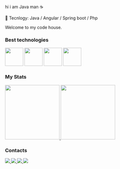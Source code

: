 
hi i am Java man ☕

🍃 Tecnlogy: Java / Angular / Spring boot / Php

Welcome to my code house.

### Best technologies

<div>
  <img src="https://icongr.am/devicon/java-original.svg?size=128&color=currentColor" width="60"/>
  <img src="https://icons8.com/icon/90519/spring-boot" width="60"/>
  <img src="https://icongr.am/devicon/php-original.svg?size=128&color=currentColor" width="60"/>
  <img src="https://icongr.am/devicon/angularjs-original.svg?size=128&color=currentColor" width="60"/>
</div>

### My Stats

<div>
  <a href="https://github.com/nesantana">
    <img height="180em" src="https://github-readme-stats.vercel.app/api/top-langs/?username=Wrench241&layout=compact&langs_count=7&theme=dark"/>
    <img height="180em" src="https://github-readme-stats.vercel.app/api?username=Wrench241&show_icons=true&theme=dark&include_all_commits=true&count_private=true"/>
  </a>
</div>

### Contacts

<div>
  <a href="https://instragram.com/bedev.club">
    <img src="https://img.shields.io/badge/Instagram-E4405F?style=for-the-badge&logo=instagram&logoColor=white" />
  </a>
  <a href="https://tiktok.com/@bedev.club">
    <img src="https://img.shields.io/badge/TikTok-000000?style=for-the-badge&logo=tiktok&logoColor=white" />
  </a>
  <a href="https://youtube.com/mateussantana">
    <img src="https://img.shields.io/badge/YouTube-FF0000?style=for-the-badge&logo=youtube&logoColor=white" />
  </a>
  <a href="https://linkedin.com/in/otavio241">
    <img src="https://img.shields.io/badge/LinkedIn-0077B5?style=for-the-badge&logo=linkedin&logoColor=white" />
  </a>
</div>
